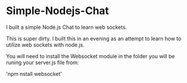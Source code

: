 # Simple-Nodejs-Chat
I built a simple Node.js Chat to learn web sockets. 

This is super dirty. I built this in an evening as an attempt to learn how to utilize web sockets with node.js.

You will need to install the Websocket module in the folder you will be runing  your server.js file from:

'npm nstall websocket'

